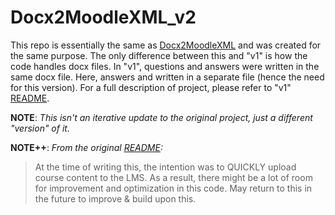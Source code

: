 # Docx2MoodleXML_v2
This repo is essentially the same as [Docx2MoodleXML](https://github.com/hamza5485/Docx2MoodleXML) and was created for 
the same purpose. The only difference between this and "v1" is how the code handles docx files. In "v1", questions and 
answers were written in the same docx file. Here, answers and written in a separate file (hence the need for this 
version). For a full description of project, please refer to 
"v1" [README](https://github.com/hamza5485/Docx2MoodleXML/blob/main/README.md).  


**NOTE**: *This isn't an iterative update to the original project, just a different "version" of it.*

**NOTE++**: *From the original [README](https://github.com/hamza5485/Docx2MoodleXML/blob/main/README.md):*
> At the time of writing this, the intention was to QUICKLY upload course content to the LMS. As a result, there might be a lot of room for improvement and optimization in this code. May return to this in the future to improve & build upon this.